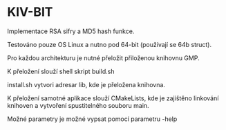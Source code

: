 # KIV-BIT
Implementace RSA sifry a MD5 hash funkce.

Testováno pouze OS Linux a nutno pod 64-bit (používají se 64b struct).

Pro každou architekturu je nutné přeložit přiloženou knihovnu GMP.

K přeložení slouží shell skript build.sh

install.sh vytvori adresar lib, kde je přeložena knihovna.

K přeložení samotné aplikace slouží CMakeLists, kde je zajištěno linkování knihoven a vytvoření spustitelného souboru main.

Možné parametry je možné vypsat pomocí parametru -help

